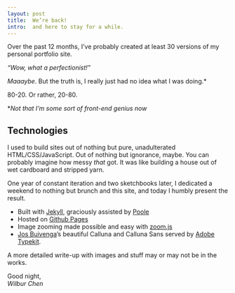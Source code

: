 ```yaml
---
layout: post
title:  We’re back!
intro:  and here to stay for a while.
---
```


Over the past 12 months, I’ve probably created at least 30 versions of my personal portfolio site. 

*“Wow, what a perfectionist!”*

*Maaaybe*. But the truth is, I really just had no idea what I was doing.* 

80-20. Or rather, 20-80. 

**Not that I’m some sort of front-end genius now*

## Technologies

I used to build sites out of nothing but pure, unadulterated HTML/CSS/JavaScript. Out of nothing but ignorance, maybe. You can probably imagine how messy *that* got. It was like building a house out of wet cardboard and stripped yarn. 

One year of constant iteration and two sketchbooks later, I dedicated a weekend to nothing but brunch and this site, and today I humbly present the result.

- Built with <a href='http://jekyllrb.com'>Jekyll</a>, graciously assisted by <a href='http://getpoole.com/'>Poole</a>
- Hosted on <a href='https://pages.github.com/'>Github Pages</a>
- Image zooming made possible and easy with <a href='https://github.com/fat/zoom.js/tree/master'>zoom.js</a> 
- <a href='http://www.exljbris.com/'>Jos Buivenga</a>’s beautiful Calluna and Calluna Sans served by <a href='http://typekit.com'>Adobe Typekit</a>.

A more detailed write-up with images and stuff may or may not be in the works.

Good night,
<br>
*Wilbur Chen*






